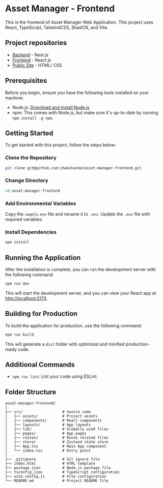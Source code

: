 # Asset Manager - Frontend

This is the frontend of Asset Manager Web Application. This project uses React, TypeScript, TailwindCSS, ShadCN, and Vite.

## Project repositories

- [Backend](https://github.com/chamikacme/asset-manager-backend) - Nest.js
- [Frontend](https://github.com/chamikacme/asset-manager-frontend) - React.js
- [Public Site](https://github.com/chamikacme/asset-manager-public) - HTML/ CSS

## Prerequisites

Before you begin, ensure you have the following tools installed on your machine:

- Node.js: [Download and Install Node.js](https://nodejs.org/)
- npm: This comes with Node.js, but make sure it's up-to-date by running `npm install -g npm`.

## Getting Started

To get started with this project, follow the steps below:

### Clone the Repository

```bash
git clone git@github.com:chamikacme/asset-manager-frontend.git
```

### Change Directory

```bash
cd asset-manager-frontend
```

### Add Environmental Variables

Copy the `sample.env` file and rename it to `.env`. Update the `.env` file with required variables.
 

### Install Dependencies

```bash
npm install
```

## Running the Application

After the installation is complete, you can run the development server with the following command:

```bash
npm run dev
```

This will start the development server, and you can view your React app at [http://localhost:5173](http://localhost:5173).

## Building for Production

To build the application for production, use the following command:

```bash
npm run build
```

This will generate a `dist` folder with optimized and minified production-ready code.

## Additional Commands

- `npm run lint`: Lint your code using ESLint.

## Folder Structure

```
asset-manager-frontend/
│
├── src/                  # Source code
│   ├── assets/       	  # Project assets
│   ├── components/       # React components
│   ├── layouts/          # App layouts
│   ├── lib/              # Globally used files
│   ├── pages/            # App pages
│   ├── routes/           # Route related files
│   ├── store/            # Zustand state store
│   ├── App.tsx           # Main App component
│   └── index.tsx         # Entry point
│
├── .gitignore            # Git ignore file
├── index.html            # HTML template
├── package.json          # Node.js package file
├── tsconfig.json         # TypeScript configuration
├── vite.config.js        # Vite configuration
└── README.md             # Project README file
```
